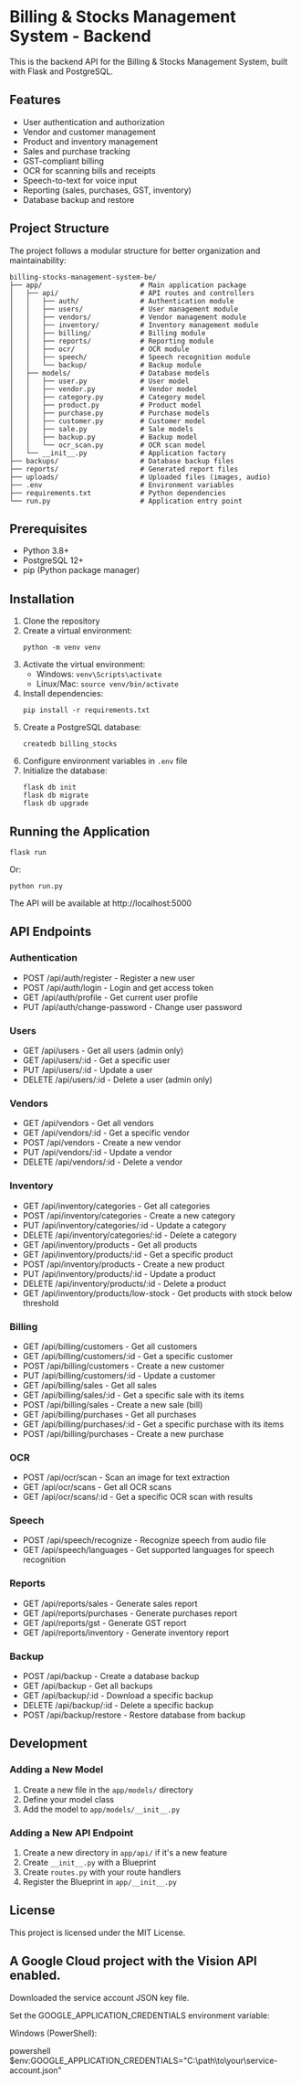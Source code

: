 # Billing & Stocks Management System - Backend

This is the backend API for the Billing & Stocks Management System, built with Flask and PostgreSQL.

## Features

- User authentication and authorization
- Vendor and customer management
- Product and inventory management
- Sales and purchase tracking
- GST-compliant billing
- OCR for scanning bills and receipts
- Speech-to-text for voice input
- Reporting (sales, purchases, GST, inventory)
- Database backup and restore

## Project Structure

The project follows a modular structure for better organization and maintainability:

```
billing-stocks-management-system-be/
├── app/                        # Main application package
│   ├── api/                    # API routes and controllers
│   │   ├── auth/               # Authentication module
│   │   ├── users/              # User management module
│   │   ├── vendors/            # Vendor management module
│   │   ├── inventory/          # Inventory management module
│   │   ├── billing/            # Billing module
│   │   ├── reports/            # Reporting module
│   │   ├── ocr/                # OCR module
│   │   ├── speech/             # Speech recognition module
│   │   └── backup/             # Backup module
│   ├── models/                 # Database models
│   │   ├── user.py             # User model
│   │   ├── vendor.py           # Vendor model
│   │   ├── category.py         # Category model
│   │   ├── product.py          # Product model
│   │   ├── purchase.py         # Purchase models
│   │   ├── customer.py         # Customer model
│   │   ├── sale.py             # Sale models
│   │   ├── backup.py           # Backup model
│   │   └── ocr_scan.py         # OCR scan model
│   └── __init__.py             # Application factory
├── backups/                    # Database backup files
├── reports/                    # Generated report files
├── uploads/                    # Uploaded files (images, audio)
├── .env                        # Environment variables
├── requirements.txt            # Python dependencies
└── run.py                      # Application entry point
```

## Prerequisites

- Python 3.8+
- PostgreSQL 12+
- pip (Python package manager)

## Installation

1. Clone the repository
2. Create a virtual environment:
   ```
   python -m venv venv
   ```
3. Activate the virtual environment:
   - Windows: `venv\Scripts\activate`
   - Linux/Mac: `source venv/bin/activate`
4. Install dependencies:
   ```
   pip install -r requirements.txt
   ```
5. Create a PostgreSQL database:
   ```
   createdb billing_stocks
   ```
6. Configure environment variables in `.env` file
7. Initialize the database:
   ```
   flask db init
   flask db migrate
   flask db upgrade
   ```

## Running the Application

```
flask run
```

Or:

```
python run.py
```

The API will be available at http://localhost:5000

## API Endpoints

### Authentication
- POST /api/auth/register - Register a new user
- POST /api/auth/login - Login and get access token
- GET /api/auth/profile - Get current user profile
- PUT /api/auth/change-password - Change user password

### Users
- GET /api/users - Get all users (admin only)
- GET /api/users/:id - Get a specific user
- PUT /api/users/:id - Update a user
- DELETE /api/users/:id - Delete a user (admin only)

### Vendors
- GET /api/vendors - Get all vendors
- GET /api/vendors/:id - Get a specific vendor
- POST /api/vendors - Create a new vendor
- PUT /api/vendors/:id - Update a vendor
- DELETE /api/vendors/:id - Delete a vendor

### Inventory
- GET /api/inventory/categories - Get all categories
- POST /api/inventory/categories - Create a new category
- PUT /api/inventory/categories/:id - Update a category
- DELETE /api/inventory/categories/:id - Delete a category
- GET /api/inventory/products - Get all products
- GET /api/inventory/products/:id - Get a specific product
- POST /api/inventory/products - Create a new product
- PUT /api/inventory/products/:id - Update a product
- DELETE /api/inventory/products/:id - Delete a product
- GET /api/inventory/products/low-stock - Get products with stock below threshold

### Billing
- GET /api/billing/customers - Get all customers
- GET /api/billing/customers/:id - Get a specific customer
- POST /api/billing/customers - Create a new customer
- PUT /api/billing/customers/:id - Update a customer
- GET /api/billing/sales - Get all sales
- GET /api/billing/sales/:id - Get a specific sale with its items
- POST /api/billing/sales - Create a new sale (bill)
- GET /api/billing/purchases - Get all purchases
- GET /api/billing/purchases/:id - Get a specific purchase with its items
- POST /api/billing/purchases - Create a new purchase

### OCR
- POST /api/ocr/scan - Scan an image for text extraction
- GET /api/ocr/scans - Get all OCR scans
- GET /api/ocr/scans/:id - Get a specific OCR scan with results

### Speech
- POST /api/speech/recognize - Recognize speech from audio file
- GET /api/speech/languages - Get supported languages for speech recognition

### Reports
- GET /api/reports/sales - Generate sales report
- GET /api/reports/purchases - Generate purchases report
- GET /api/reports/gst - Generate GST report
- GET /api/reports/inventory - Generate inventory report

### Backup
- POST /api/backup - Create a database backup
- GET /api/backup - Get all backups
- GET /api/backup/:id - Download a specific backup
- DELETE /api/backup/:id - Delete a specific backup
- POST /api/backup/restore - Restore database from backup

## Development

### Adding a New Model

1. Create a new file in the `app/models/` directory
2. Define your model class
3. Add the model to `app/models/__init__.py`

### Adding a New API Endpoint

1. Create a new directory in `app/api/` if it's a new feature
2. Create `__init__.py` with a Blueprint
3. Create `routes.py` with your route handlers
4. Register the Blueprint in `app/__init__.py`

## License

This project is licensed under the MIT License.


## A Google Cloud project with the Vision API enabled.

Downloaded the service account JSON key file.

Set the GOOGLE_APPLICATION_CREDENTIALS environment variable:

Windows (PowerShell):

powershell
$env:GOOGLE_APPLICATION_CREDENTIALS="C:\path\to\your\service-account.json"